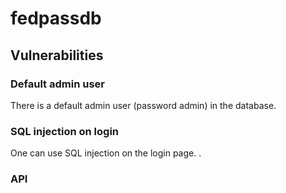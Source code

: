 # fedpassdb

## Vulnerabilities

### Default admin user

There is a default admin user (password admin) in the database.

### SQL injection on login

One can use SQL injection on the login page.
<insert how>.

### API

<insert vuln in api>
